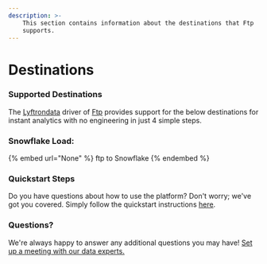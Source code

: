 ```yaml
---
description: >-
    This section contains information about the destinations that Ftp
    supports.
---
```


# Destinations

### Supported Destinations

The [Lyftrondata](https://www.lyftrondata.com/) driver of [Ftp](None) provides support for the below destinations for instant analytics with no engineering in just 4 simple steps.

### Snowflake Load:

{% embed url="None" %}
ftp to Snowflake
{% endembed %}

### Quickstart Steps

Do you have questions about how to use the platform? Don't worry; we've got you covered. Simply follow the quickstart instructions [here](README.md).

### Questions? <a href="#questions" id="questions"></a>

We're always happy to answer any additional questions you may have! [Set up a meeting with our data experts.](https://www.lyftrondata.com/book-a-meeting/)
